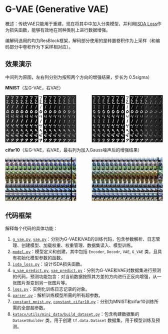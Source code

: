 # G-VAE (Generative VAE)

概述：传统VAE只能用于重建，现在将其中中加入分类模型，并利用[ISDA Loss](https://zhuanlan.zhihu.com/p/344953635?utm_id=0)作为损失函数，能够有效地在同种类别上进行数据增强。

编解码选用的均为ResBlock框架，解码部分使用的是转置卷积作为上采样（和编码部分中卷积作为下采样相对应）。

## 效果演示

中间列为原图，左右列分别为按照两个方向的增强结果，步长为 0.5sigma）

**MNIST**（左G-VAE，右VAE）

<div style="display: flex; flex-wrap: nowrap; justify-content: space-between;">
    <img src="../../archives/figures/G-VAE_MNIST_aug.jpg" alt="G-VAE对MNIST进行数据增强" width="45%" />
    <img src="../../archives/figures/VAE_MNIST_aug.jpg" alt="VAE对MNIST进行数据增强" width="45%" />
</div>


**cifar10**（左G-VAE，右VAE，最右列为加入Gauss噪声后的增强结果）

<div style="display: flex; flex-wrap: nowrap; justify-content: space-between;">
    <img src="../../archives/figures/G-VAE_cifar10_aug.jpg" alt="G-VAE对MNIST进行数据增强" width="45%" />
    <img src="../../archives/figures/VAE_cifar10_aug.jpg" alt="VAE对MNIST进行数据增强" width="45%" />
</div>



## 代码框架

解释每个代码的具体功能：

1. [`g_vae.py`](/katacv/G_VAE/g_vae.py), [`vae.py`](/katacv/G_VAE/vae.py)：分别为G-VAE和VAE的训练代码，包含参数解析、日志管理、创建模型、加载权重、权重管理、数据集读入、模型训练。
2. [`model.py`](/katacv/G_VAE/model.py)：模型定义和创建，其中包括 `Encoder`, `Decodr`, `VAE`, `G_VAE` 类，且具有初始化模型参数的函数。
3. [`isda_loss.py`](/katacv/G_VAE/isda_loss.py)：设计ISDA损失函数。
4. [`g_vae_predict.py`](/katacv/G_VAE/g_vae_predict.py), [`vae_predict.py`](/katacv/G_VAE/vae_predict.py)：分别为G-VAE和VAE对数据集进行预测的代码，预测功能包含：对当前数据按照其方差的方向进行正反向增强，从一张图片渐变到另一张图片等。
5. [`logs.py`](/katacv/G_VAE/logs.py)：实例化训练日志记录的对象。
6. [`parser.py`](/katacv/G_VAE/parser.py)：解析训练模型所需的所有超参数。
7. [`constant_mnist.py`](/katacv/G_VAE/constant_mnist.py), [`constant_cifar10.py`](/katacv/G_VAE/constant_cifar10.py)：分别为MNIST和cifar10训练所需的全部超参数。
8. [`katacv/utils/mini_data/build_dataset.py`](/katacv/utils/mini_data/build_dataset.py)：包含构建数据集的 `DatasetBuilder` 类，用于创建 `tf.data.Dataset` 数据集，用于模型训练及预测。

